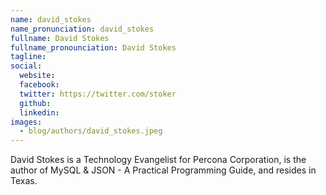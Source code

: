 ```yaml
---
name: david_stokes
name_pronunciation: david_stokes
fullname: David Stokes
fullname_pronounciation: David Stokes
tagline: 
social:
  website: 
  facebook:
  twitter: https://twitter.com/stoker
  github: 
  linkedin:
images:
  - blog/authors/david_stokes.jpeg
---
```


David Stokes is a Technology Evangelist for Percona Corporation, is the author of MySQL & JSON - A Practical Programming Guide, and resides in Texas.